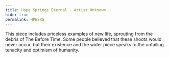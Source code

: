 ```yaml
---
title: Hope Springs Eternal - Artist Unknown
hide: true
permalink: HPESRG
---
```


This piece includes priceless examples of new life, sprouting from the debris of The  Before Time. Some people believed that these shoots would never occur, but their existence and the wider piece speaks to the unfailing tenacity and optimism of humanity.
